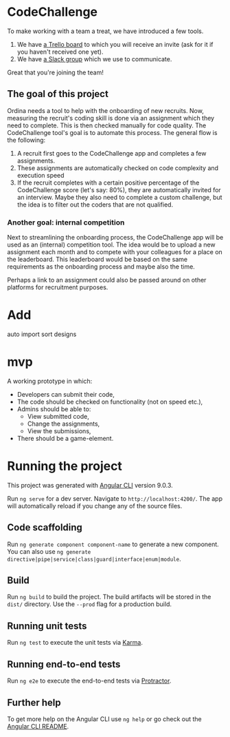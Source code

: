 # CodeChallenge
To make working with a team a treat, we have introduced a few tools.

1. We have [a Trello board](https://trello.com/b/HkQxdEbU) to which you will receive an invite (ask for it if you haven't received one yet).
2. We have [a Slack group](https://codechallenge-group.slack.com) which we use to communicate.

Great that you're joining the team!

## The goal of this project
Ordina needs a tool to help with the onboarding of new recruits. Now, measuring the recruit's coding skill is done via an assignment which they need to complete. This is then checked manually for code quality.
The CodeChallenge tool's goal is to automate this process. The general flow is the following:
1. A recruit first goes to the CodeChallenge app and completes a few assignments. 
2. These assignments are automatically checked on code complexity and execution speed
3. If the recruit completes with a certain positive percentage of the CodeChallenge score (let's say: 80%), they are automatically invited for an interview. Maybe they also need to complete a custom challenge, but the idea is to filter out the coders that are not qualified.

### Another goal: internal competition
Next to streamlining the onboarding process, the CodeChallenge app will be used as an (internal) competition tool. The idea would be to upload a new assignment each month and to compete with your colleagues for a place on the leaderboard. This leaderboard would be based on the same requirements as the onboarding process and maybe also the time. 

Perhaps a link to an assignment could also be passed around on other platforms for recruitment purposes. 

# Add
auto import sort 
designs


# mvp
A working prototype in which:
- Developers can submit their code,
- The code should be checked on functionality (not on speed etc.),
- Admins should be able to:
    - View submitted code,
    - Change the assignments,
    - View the submissions,
- There should be a game-element.

# Running the project
This project was generated with [Angular CLI](https://github.com/angular/angular-cli) version 9.0.3.

Run `ng serve` for a dev server. Navigate to `http://localhost:4200/`. The app will automatically reload if you change any of the source files.

## Code scaffolding

Run `ng generate component component-name` to generate a new component. You can also use `ng generate directive|pipe|service|class|guard|interface|enum|module`.

## Build

Run `ng build` to build the project. The build artifacts will be stored in the `dist/` directory. Use the `--prod` flag for a production build.

## Running unit tests

Run `ng test` to execute the unit tests via [Karma](https://karma-runner.github.io).

## Running end-to-end tests

Run `ng e2e` to execute the end-to-end tests via [Protractor](http://www.protractortest.org/).

## Further help

To get more help on the Angular CLI use `ng help` or go check out the [Angular CLI README](https://github.com/angular/angular-cli/blob/master/README.md).
